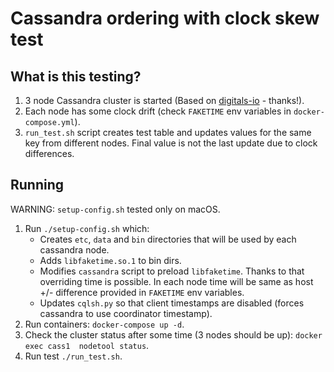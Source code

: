 # Cassandra ordering with clock skew test

## What is this testing?
1. 3 node Cassandra cluster is started (Based on [digitals-io](https://github.com/digitalis-io/ccc) - thanks!).
2. Each node has some clock drift (check `FAKETIME` env variables in `docker-compose.yml`).
3. `run_test.sh` script creates test table and updates values for the same key from different nodes. Final value is not the last update due to clock differences.

## Running

WARNING: `setup-config.sh` tested only on macOS.

1. Run `./setup-config.sh` which:
   * Creates `etc`, `data` and `bin` directories that will be used by each cassandra node.
   * Adds `libfaketime.so.1` to bin dirs.
   * Modifies `cassandra` script to preload `libfaketime`. Thanks to that overriding time is possible. In each node time will be same as host +/- difference provided in `FAKETIME` env variables. 
   * Updates `cqlsh.py` so that client timestamps are disabled (forces cassandra to use coordinator timestamp).
2. Run containers: `docker-compose up -d`.
3. Check the cluster status after some time (3 nodes should be up): `docker exec cass1  nodetool status`.
4. Run test `./run_test.sh`.
